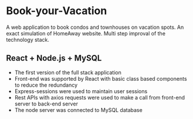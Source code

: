 # Book-your-Vacation
A web application to book condos and townhouses on vacation spots. An exact simulation of HomeAway website. Multi step improval of the technology stack.


## React + Node.js + MySQL
- The first version of the full stack application
- Front-end was supported by React with basic class based components to reduce the redundancy
- Express-sessions were used to maintain user sessions
- Rest APIs with axios requests were used to make a call from front-end server to back-end server
- The node server was connected to MySQL database 
